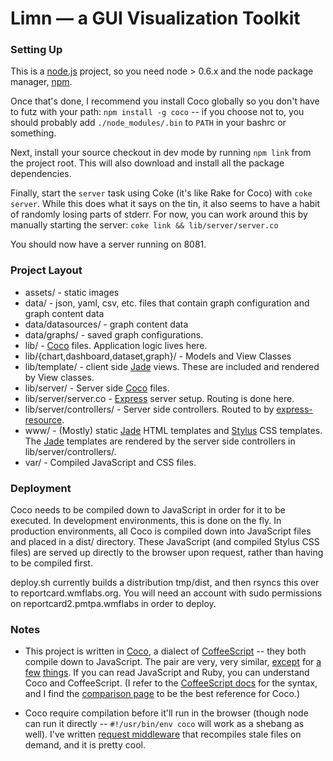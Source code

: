 # Limn &mdash; a GUI Visualization Toolkit



### Setting Up

This is a [node.js][nodejs] project, so you need node > 0.6.x and the node package manager, [npm][npm].

Once that's done, I recommend you install Coco globally so you don't have to futz with your path: `npm install -g coco` -- if you choose not to, you should probably add `./node_modules/.bin` to `PATH` in your bashrc or something.

Next, install your source checkout in dev mode by running `npm link` from the project root. This will also download and install all the package dependencies.

Finally, start the `server` task using Coke (it's like Rake for Coco) with `coke server`. While this does what it says on the tin, it also seems to have a habit of randomly losing parts of stderr. For now, you can work around this by manually starting the server: `coke link && lib/server/server.co`

You should now have a server running on 8081.

### Project Layout
- assets/                 - static images
- data/                   - json, yaml, csv, etc. files that contain graph configuration and graph content data
- data/datasources/       - graph content data
- data/graphs/            - saved graph configurations.
- lib/                    - [Coco][coco] files.  Application logic lives here.
- lib/{chart,dashboard,dataset,graph}/ - Models and View Classes
- lib/template/           - client side [Jade][jade] views.  These are included and rendered by View classes.
- lib/server/             - Server side [Coco][coco] files.  
- lib/server/server.co    - [Express][expressjs] server setup.   Routing is done here.
- lib/server/controllers/ - Server side controllers.  Routed to by [express-resource][].
- www/                    - (Mostly) static [Jade][jade] HTML templates and [Stylus][stylus] CSS templates.  The [Jade][jade] templates are rendered by the server side controllers in lib/server/controllers/.
- var/                    - Compiled JavaScript and CSS files.

### Deployment
Coco needs to be compiled down to JavaScript in order for it to be executed.  In development environments, this is done on the fly.  In production environments, all Coco is compiled down into JavaScript files and placed in a dist/ directory.  These JavaScript (and compiled Stylus CSS files) are served up directly to the browser upon request, rather than having to be compiled first.

deploy.sh currently builds a distribution tmp/dist, and then rsyncs this over to reportcard.wmflabs.org.  You will need an account with sudo permissions on reportcard2.pmtpa.wmflabs in order to deploy.


### Notes

- This project is written in [Coco][coco], a dialect of [CoffeeScript][coffee] -- they both compile 
  down to JavaScript. The pair are very, very similar, [except][coco-improvements] 
  for [a few][coco-incompatibilities] [things][coco-vs-coffee]. If you can read JavaScript and Ruby, 
  you can understand Coco and CoffeeScript. (I refer to the [CoffeeScript docs][coffee-docs] for 
  the syntax, and I find the [comparison page][coco-vs-coffee] to be the best reference for Coco.)
  
- Coco require compilation before it'll run in the browser (though node can run it directly -- `#!/usr/bin/env coco` will work as a shebang as well). I've written [request middleware][connect-compiler] that recompiles stale files on demand, and it is pretty cool.
  


[nodejs]: http://nodejs.org/
[npm]: http://npmjs.org/
[coco]: https://github.com/satyr/coco
[coco-vs-coffee]: https://github.com/satyr/coco/wiki/side-by-side-comparison
[coco-improvements]: https://github.com/satyr/coco/wiki/improvements
[coco-incompatibilities]: https://github.com/satyr/coco/wiki/incompatibilities
[coffee]: http://coffeescript.org/
[coffee-docs]: http://coffeescript.org/#language
[connect-compiler]: https://github.com/dsc/connect-compiler
[jade]: https://github.com/visionmedia/jade
[expressjs]: http://expressjs.com/guide.html
[express-resource]: https://github.com/visionmedia/express-resource
[stylus]: http://learnboost.github.com/stylus/